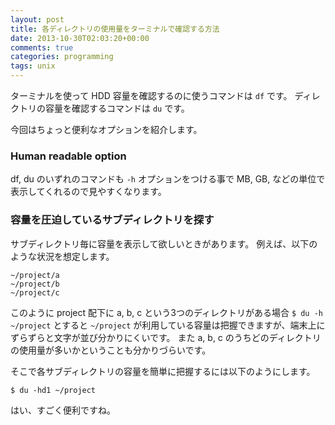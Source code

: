 ```yaml
---
layout: post
title: 各ディレクトリの使用量をターミナルで確認する方法
date: 2013-10-30T02:03:20+00:00
comments: true
categories: programming
tags: unix
---
```


ターミナルを使って HDD 容量を確認するのに使うコマンドは `df` です。
ディレクトリの容量を確認するコマンドは `du` です。

今回はちょっと便利なオプションを紹介します。

### Human readable option
df, du のいずれのコマンドも `-h` オプションをつける事で MB, GB, などの単位で表示してくれるので見やすくなります。

### 容量を圧迫しているサブディレクトリを探す
サブディレクトリ毎に容量を表示して欲しいときがあります。
例えば、以下のような状況を想定します。

    ~/project/a
    ~/project/b
    ~/project/c

このように project 配下に a, b, c という3つのディレクトリがある場合
`$ du -h ~/project` とすると `~/project` が利用している容量は把握できますが、端末上にずらずらと文字が並び分かりにくいです。
また a, b, c のうちどのディレクトリの使用量が多いかということも分かりづらいです。

そこで各サブディレクトリの容量を簡単に把握するには以下のようにします。

    $ du -hd1 ~/project

はい、すごく便利ですね。
